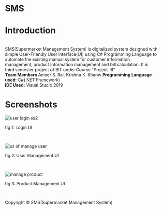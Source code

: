 # SMS
<h1>Introduction</h1></br>
SMS(Supermarket Management System) is digitalized system designed with simple User-Friendly 
User Interface(UI) using C# Programming Language to automate the existing manual system for 
customer information management, product information management and bill calculation. It is
third semester project of BIT under Course "Project-III"</br>
<strong> Team Members </strong> Ameer S. Rai, Krishna K. Khanw
<strong>Programming Language used:</strong> C#(.NET Framework)</br>
<strong>IDE Used:</strong> Visual Studio 2019</br>

<h1>Screenshots</h1>

![user login ss2](https://user-images.githubusercontent.com/97660344/181225530-82f77f86-3e46-44b4-b7d9-6dfd14057afc.PNG)
<p>fig 1: Login UI </p></br>

![ss of manage user](https://user-images.githubusercontent.com/97660344/181225702-7c0f6b2a-090f-4c8c-ac16-3a68a1110cbd.PNG)
<p>fig 2: User Management UI </p></br>

![manage product](https://user-images.githubusercontent.com/97660344/181225789-7bce2445-3030-4ccb-82e0-0626d3731b12.PNG)
<p>fig 3: Product Management UI </p></br>

Copyright &copy; SMS(Supermarket Management System)

